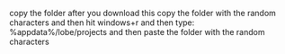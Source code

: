 copy the folder after you download this copy the folder with the random characters and then hit windows+r and then type: %appdata%/lobe/projects and then paste the folder with the random characters
